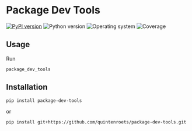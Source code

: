 # Package Dev Tools
[![PyPI version](https://badge.fury.io/py/package-dev-tools.svg)](https://badge.fury.io/py/package-dev-tools)
![Python version](https://img.shields.io/badge/python-3.10+-brightgreen)
![Operating system](https://img.shields.io/badge/os-linux%20%7c%20macOS%20%7c%20windows-brightgreen)
![Coverage](https://img.shields.io/badge/coverage-100%25-brightgreen)

## Usage

Run
```shell
package_dev_tools
```
## Installation
```shell
pip install package-dev-tools
```
or
```shell
pip install git+https://github.com/quintenroets/package-dev-tools.git
```
